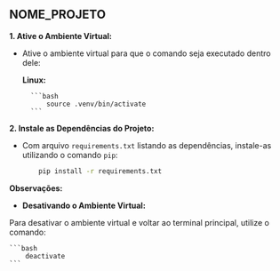 

## NOME_PROJETO

**1. Ative o Ambiente Virtual:**

* Ative o ambiente virtual para que o comando seja executado dentro dele:

    **Linux:**

        ```bash
            source .venv/bin/activate
        ```

**2. Instale as Dependências do Projeto:**

* Com arquivo `requirements.txt` listando as dependências, instale-as utilizando o comando `pip`:

    ```bash
        pip install -r requirements.txt
    ```

**Observações:**

* **Desativando o Ambiente Virtual:** 

Para desativar o ambiente virtual e voltar ao terminal principal, utilize o comando:

    ```bash
        deactivate
    ```

